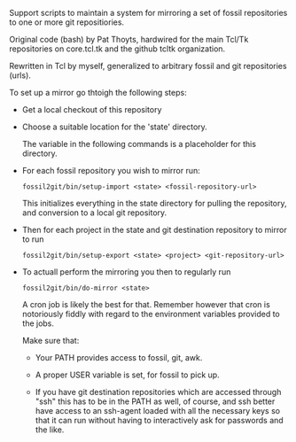 
Support scripts to maintain a system for mirroring a set of fossil
repositories to one or more git repositiories.

Original code (bash) by Pat Thoyts, hardwired for the main Tcl/Tk
repositories on core.tcl.tk and the github tcltk organization.

Rewritten in Tcl by myself, generalized to arbitrary fossil and git
repositories (urls).

To set up a mirror go thtoigh the following steps:

  *  Get a local checkout of this repository

  *  Choose a suitable location for the 'state' directory.

     The <state> variable in the following commands is a placeholder
     for this directory.

  *  For each fossil repository you wish to mirror run:

     ```
     fossil2git/bin/setup-import <state> <fossil-repository-url>
     ```

     This initializes everything in the state directory for pulling
     the repository, and conversion to a local git repository.

  *  Then for each project in the state and git destination repository
     to mirror to run

     ```
     fossil2git/bin/setup-export <state> <project> <git-repository-url>
     ```

  *  To actuall perform the mirroring you then to regularly run

     ```
     fossil2git/bin/do-mirror <state>
     ```

     A cron job is likely the best for that. Remember however that
     cron is notoriously fiddly with regard to the environment
     variables provided to the jobs.

     Make sure that:

     - Your PATH provides access to fossil, git, awk.

     - A proper USER variable is set, for fossil to pick up.

     - If you have git destination repositories which are accessed
       through "ssh" this has to be in the PATH as well, of course,
       and ssh better have access to an ssh-agent loaded with all the
       necessary keys so that it can run without having to
       interactively ask for passwords and the like.

